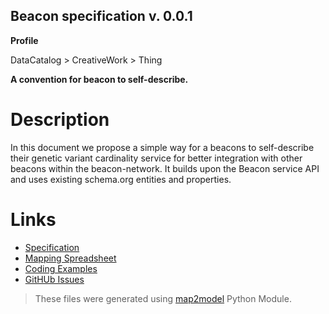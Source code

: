 ## Beacon specification v. 0.0.1 

**Profile** 

DataCatalog > CreativeWork > Thing

**A convention for beacon to self-describe.** 

# Description 
In this document we propose a simple way for a beacons to self-describe their genetic variant cardinality service for better integration with other beacons within the beacon-network. It builds upon the Beacon service API and uses existing schema.org entities and properties. 
# Links 
- [Specification](specification.html)
- [Mapping Spreadsheet](https://docs.google.com/spreadsheets/d/1WVVQ9UzEWz7hxreJwqf5SIyYO6YalZuASRX9njv7hYE/edit?usp=drivesdk)
- [Coding Examples](https://github.com/BioSchemas/specifications/tree/master/Beacon/examples)
- [GitHUb Issues](https://github.com/BioSchemas/bioschemas/labels/type%3A%20Beacon)
> These files were generated using [map2model](https://github.com/BioSchemas/map2model) Python Module.